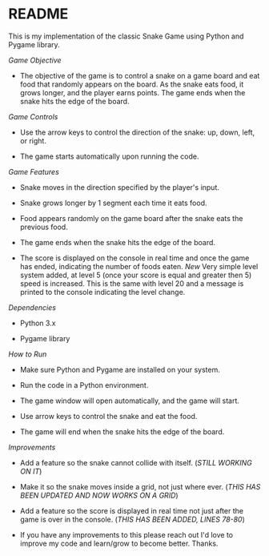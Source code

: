 # README
This is my implementation of the classic Snake Game using Python and Pygame library.

*Game Objective*

- The objective of the game is to control a snake on a game board and eat food that randomly appears on the board. As the snake eats food, it grows longer, 
and the player earns points. The game ends when the snake hits the edge of the board.

*Game Controls*

- Use the arrow keys to control the direction of the snake: up, down, left, or right.
  
- The game starts automatically upon running the code.

*Game Features*

- Snake moves in the direction specified by the player's input.
  
- Snake grows longer by 1 segment each time it eats food.
  
- Food appears randomly on the game board after the snake eats the previous food.
  
- The game ends when the snake hits the edge of the board.
  
- The score is displayed on the console in real time and once the game has ended, indicating the number of foods eaten.
*New* Very simple level system added, at level 5 (once your score is equal and greater then 5) speed is increased. This is the same with level 20 and a message is printed to the console indicating the level change.

*Dependencies*

- Python 3.x

- Pygame library

*How to Run*

- Make sure Python and Pygame are installed on your system.

- Run the code in a Python environment.
- The game window will open automatically, and the game will start.
- Use arrow keys to control the snake and eat the food.
- The game will end when the snake hits the edge of the board.


*Improvements*

- Add a feature so the snake cannot collide with itself. (*STILL WORKING ON IT*)
  
- Make it so the snake moves inside a grid, not just where ever. (*THIS HAS BEEN UPDATED AND NOW WORKS ON A GRID*)

- Add a feature so the score is displayed in real time not just after the game is over in the console. (*THIS HAS BEEN ADDED, LINES 78-80*)

- If you have any improvements to this please reach out I'd love to improve my code and learn/grow to become better. Thanks.
